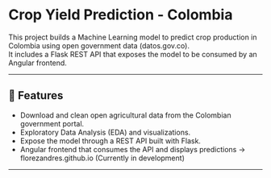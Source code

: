 # Crop Yield Prediction - Colombia

This project builds a Machine Learning model to predict crop production in Colombia using open government data (datos.gov.co).  
It includes a Flask REST API that exposes the model to be consumed by an Angular frontend.

---

## 🚀 Features

- Download and clean open agricultural data from the Colombian government portal.
- Exploratory Data Analysis (EDA) and visualizations.
- Expose the model through a REST API built with Flask.
- Angular frontend that consumes the API and displays predictions -> florezandres.github.io (Currently in development)
---
